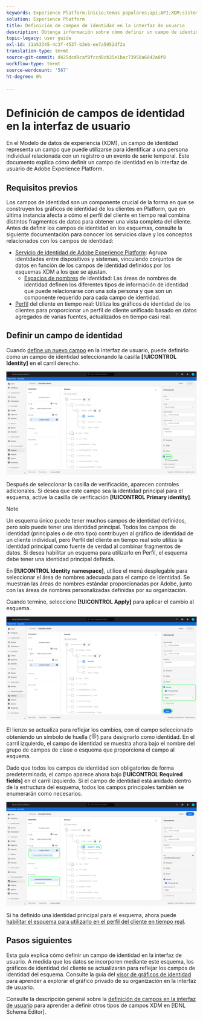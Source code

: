 ```yaml
---
keywords: Experience Platform;inicio;temas populares;api;API;XDM;sistema XDM;modelo de datos de experiencia;modelo de datos;ui;espacio de trabajo;identidad;campo
solution: Experience Platform
title: Definición de campos de identidad en la interfaz de usuario
description: Obtenga información sobre cómo definir un campo de identidad en la interfaz de usuario del Experience Platform.
topic-legacy: user guide
exl-id: 11a53345-4c3f-4537-b3eb-ee7a5952df2a
translation-type: tm+mt
source-git-commit: d425dcd9caf8fccd0cb35e1bac73950a6042a0f8
workflow-type: tm+mt
source-wordcount: '567'
ht-degree: 0%

---
```


# Definición de campos de identidad en la interfaz de usuario

En el Modelo de datos de experiencia (XDM), un campo de identidad representa un campo que puede utilizarse para identificar a una persona individual relacionada con un registro o un evento de serie temporal. Este documento explica cómo definir un campo de identidad en la interfaz de usuario de Adobe Experience Platform.

## Requisitos previos

Los campos de identidad son un componente crucial de la forma en que se construyen los gráficos de identidad de los clientes en Platform, que en última instancia afecta a cómo el perfil del cliente en tiempo real combina distintos fragmentos de datos para obtener una vista completa del cliente. Antes de definir los campos de identidad en los esquemas, consulte la siguiente documentación para conocer los servicios clave y los conceptos relacionados con los campos de identidad:

* [Servicio de identidad de Adobe Experience Platform](../../../identity-service/home.md): Agrupa identidades entre dispositivos y sistemas, vinculando conjuntos de datos en función de los campos de identidad definidos por los esquemas XDM a los que se ajustan.
   * [Espacios de nombres](../../../identity-service/namespaces.md) de identidad: Las áreas de nombres de identidad definen los diferentes tipos de información de identidad que puede relacionarse con una sola persona y que son un componente requerido para cada campo de identidad.
* [Perfil](../../../profile/home.md) del cliente en tiempo real: Utiliza los gráficos de identidad de los clientes para proporcionar un perfil de cliente unificado basado en datos agregados de varias fuentes, actualizados en tiempo casi real.

## Definir un campo de identidad

Cuando [define un nuevo campo](./overview.md#define) en la interfaz de usuario, puede definirlo como un campo de identidad seleccionando la casilla **[!UICONTROL Identity]** en el carril derecho.

![](../../images/ui/fields/special/identity.png)

Después de seleccionar la casilla de verificación, aparecen controles adicionales. Si desea que este campo sea la identidad principal para el esquema, active la casilla de verificación **[!UICONTROL Primary identity]**.

>[!NOTE]
>
>Un esquema único puede tener muchos campos de identidad definidos, pero solo puede tener una identidad principal. Todos los campos de identidad (principales o de otro tipo) contribuyen al gráfico de identidad de un cliente individual, pero Perfil del cliente en tiempo real solo utiliza la identidad principal como fuente de verdad al combinar fragmentos de datos. Si desea habilitar un esquema para utilizarlo en Perfil, el esquema debe tener una identidad principal definida.

En **[!UICONTROL Identity namespace]**, utilice el menú desplegable para seleccionar el área de nombres adecuada para el campo de identidad. Se muestran las áreas de nombres estándar proporcionadas por Adobe, junto con las áreas de nombres personalizadas definidas por su organización.

Cuando termine, seleccione **[!UICONTROL Apply]** para aplicar el cambio al esquema.

![](../../images/ui/fields/special/identity-config.png)

El lienzo se actualiza para reflejar los cambios, con el campo seleccionado obteniendo un símbolo de huella (![](../../images/ui/fields/special/identity-symbol.png)) para designarlo como identidad. En el carril izquierdo, el campo de identidad se muestra ahora bajo el nombre del grupo de campos de clase o esquema que proporciona el campo al esquema.

Dado que todos los campos de identidad son obligatorios de forma predeterminada, el campo aparece ahora bajo **[!UICONTROL Required fields]** en el carril izquierdo. Si el campo de identidad está anidado dentro de la estructura del esquema, todos los campos principales también se enumerarán como necesarios.

![](../../images/ui/fields/special/identity-applied.png)

Si ha definido una identidad principal para el esquema, ahora puede [habilitar el esquema para utilizarlo en el perfil del cliente en tiempo real](../resources/schemas.md#profile).

## Pasos siguientes

Esta guía explica cómo definir un campo de identidad en la interfaz de usuario. A medida que los datos se incorporen mediante este esquema, los gráficos de identidad del cliente se actualizarán para reflejar los campos de identidad del esquema. Consulte la guía del [visor de gráficos de identidad](../../../identity-service/ui/identity-graph-viewer.md) para aprender a explorar el gráfico privado de su organización en la interfaz de usuario.

Consulte la descripción general sobre la [definición de campos en la interfaz de usuario](./overview.md#special) para aprender a definir otros tipos de campos XDM en [!DNL Schema Editor].
